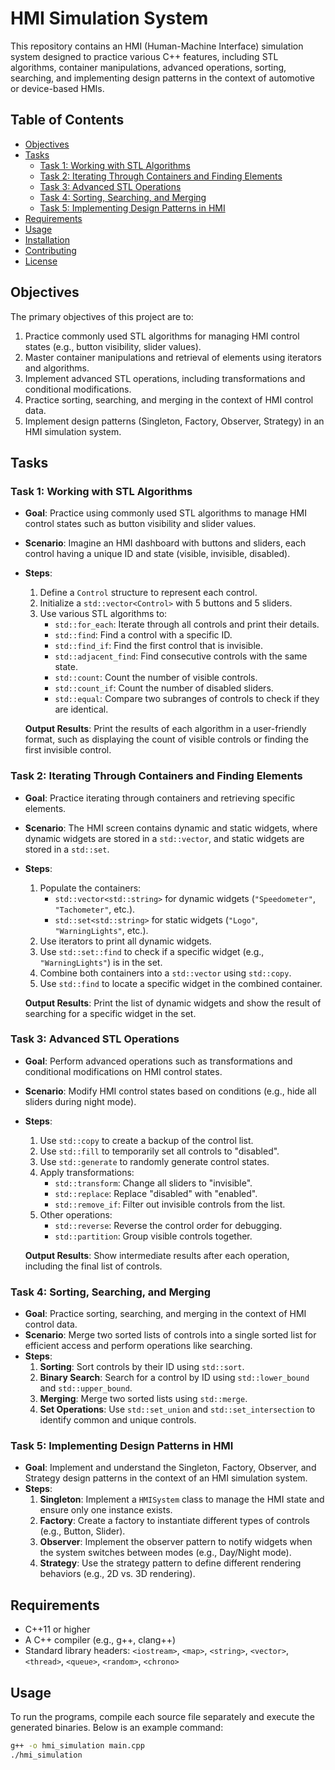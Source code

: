# HMI Simulation System

This repository contains an HMI (Human-Machine Interface) simulation system designed to practice various C++ features, including STL algorithms, container manipulations, advanced operations, sorting, searching, and implementing design patterns in the context of automotive or device-based HMIs.

## Table of Contents

- [Objectives](#objectives)
- [Tasks](#tasks)
  - [Task 1: Working with STL Algorithms](#task-1-working-with-stl-algorithms)
  - [Task 2: Iterating Through Containers and Finding Elements](#task-2-iterating-through-containers-and-finding-elements)
  - [Task 3: Advanced STL Operations](#task-3-advanced-stl-operations)
  - [Task 4: Sorting, Searching, and Merging](#task-4-sorting-searching-and-merging)
  - [Task 5: Implementing Design Patterns in HMI](#task-5-implementing-design-patterns-in-hmi)
- [Requirements](#requirements)
- [Usage](#usage)
- [Installation](#installation)
- [Contributing](#contributing)
- [License](#license)

## Objectives

The primary objectives of this project are to:
1. Practice commonly used STL algorithms for managing HMI control states (e.g., button visibility, slider values).
2. Master container manipulations and retrieval of elements using iterators and algorithms.
3. Implement advanced STL operations, including transformations and conditional modifications.
4. Practice sorting, searching, and merging in the context of HMI control data.
5. Implement design patterns (Singleton, Factory, Observer, Strategy) in an HMI simulation system.

## Tasks

### Task 1: Working with STL Algorithms
- **Goal**: Practice using commonly used STL algorithms to manage HMI control states such as button visibility and slider values.
- **Scenario**: Imagine an HMI dashboard with buttons and sliders, each control having a unique ID and state (visible, invisible, disabled).
- **Steps**:
  1. Define a `Control` structure to represent each control.
  2. Initialize a `std::vector<Control>` with 5 buttons and 5 sliders.
  3. Use various STL algorithms to:
     - `std::for_each`: Iterate through all controls and print their details.
     - `std::find`: Find a control with a specific ID.
     - `std::find_if`: Find the first control that is invisible.
     - `std::adjacent_find`: Find consecutive controls with the same state.
     - `std::count`: Count the number of visible controls.
     - `std::count_if`: Count the number of disabled sliders.
     - `std::equal`: Compare two subranges of controls to check if they are identical.

  **Output Results**:
  Print the results of each algorithm in a user-friendly format, such as displaying the count of visible controls or finding the first invisible control.

### Task 2: Iterating Through Containers and Finding Elements
- **Goal**: Practice iterating through containers and retrieving specific elements.
- **Scenario**: The HMI screen contains dynamic and static widgets, where dynamic widgets are stored in a `std::vector`, and static widgets are stored in a `std::set`.
- **Steps**:
  1. Populate the containers:
     - `std::vector<std::string>` for dynamic widgets (`"Speedometer"`, `"Tachometer"`, etc.).
     - `std::set<std::string>` for static widgets (`"Logo"`, `"WarningLights"`, etc.).
  2. Use iterators to print all dynamic widgets.
  3. Use `std::set::find` to check if a specific widget (e.g., `"WarningLights"`) is in the set.
  4. Combine both containers into a `std::vector` using `std::copy`.
  5. Use `std::find` to locate a specific widget in the combined container.

  **Output Results**:
  Print the list of dynamic widgets and show the result of searching for a specific widget in the set.

### Task 3: Advanced STL Operations
- **Goal**: Perform advanced operations such as transformations and conditional modifications on HMI control states.
- **Scenario**: Modify HMI control states based on conditions (e.g., hide all sliders during night mode).
- **Steps**:
  1. Use `std::copy` to create a backup of the control list.
  2. Use `std::fill` to temporarily set all controls to "disabled".
  3. Use `std::generate` to randomly generate control states.
  4. Apply transformations:
     - `std::transform`: Change all sliders to "invisible".
     - `std::replace`: Replace "disabled" with "enabled".
     - `std::remove_if`: Filter out invisible controls from the list.
  5. Other operations:
     - `std::reverse`: Reverse the control order for debugging.
     - `std::partition`: Group visible controls together.

  **Output Results**:
  Show intermediate results after each operation, including the final list of controls.

### Task 4: Sorting, Searching, and Merging
- **Goal**: Practice sorting, searching, and merging in the context of HMI control data.
- **Scenario**: Merge two sorted lists of controls into a single sorted list for efficient access and perform operations like searching.
- **Steps**:
  1. **Sorting**: Sort controls by their ID using `std::sort`.
  2. **Binary Search**: Search for a control by ID using `std::lower_bound` and `std::upper_bound`.
  3. **Merging**: Merge two sorted lists using `std::merge`.
  4. **Set Operations**: Use `std::set_union` and `std::set_intersection` to identify common and unique controls.

### Task 5: Implementing Design Patterns in HMI
- **Goal**: Implement and understand the Singleton, Factory, Observer, and Strategy design patterns in the context of an HMI simulation system.
- **Steps**:
  1. **Singleton**: Implement a `HMISystem` class to manage the HMI state and ensure only one instance exists.
  2. **Factory**: Create a factory to instantiate different types of controls (e.g., Button, Slider).
  3. **Observer**: Implement the observer pattern to notify widgets when the system switches between modes (e.g., Day/Night mode).
  4. **Strategy**: Use the strategy pattern to define different rendering behaviors (e.g., 2D vs. 3D rendering).

## Requirements

- C++11 or higher
- A C++ compiler (e.g., g++, clang++)
- Standard library headers: `<iostream>`, `<map>`, `<string>`, `<vector>`, `<thread>`, `<queue>`, `<random>`, `<chrono>`

## Usage

To run the programs, compile each source file separately and execute the generated binaries. Below is an example command:

```bash
g++ -o hmi_simulation main.cpp
./hmi_simulation
